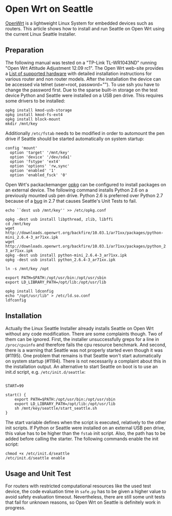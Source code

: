 # Open Wrt on Seattle

[OpenWrt](https://openwrt.org/) is a lightweight Linux System for embedded devices such as routers. This article shows how to install and run Seattle on Open Wrt using the current Linux Seattle Installer.




 




## Preparation
The following manual was tested on a "TP-Link TL-WR1043ND" running "Open Wrt Attitude Adjustment 12.09 rc1". The Open Wrt web-site provides a [ List of supported hardware](http://wiki.openwrt.org/toh/start) with detailed installation instructions for various router and non router models. After the installation the device can be accessed via telnet (user=root, password=""). To use ssh you have to change the password first.
Due to the sparse built-in storage on the test device Python and Seattle were installed on a USB pen drive. This requires some drivers to be installed:
```
opkg install kmod-usb-storage
opkg install kmod-fs-ext4
opkg install block-mount
mkdir /mnt/key
```
Additionally ```/etc/fstab``` needs to be modified in order to automount the pen drive if Seattle should be started automatically on system startup:
```
config 'mount'
  option 'target' '/mnt/key'
  option 'device' '/dev/sda1'
  option 'fstype' 'ext4'
  option 'options' 'rw,sync'
  option 'enabled' '1'
  option 'enabled_fsck' '0'
```
Open Wrt's packackemanger [opkg](http://wiki.openwrt.org/doc/techref/opkg) can be configured to install packages on an external device. The following command installs Python 2.6 on a previously mounted usb pen drive. Python 2.6 is preferred over Python 2.7 because of a [bug](http://bugs.python.org/issue5099) in 2.7 that causes Seattle's Unit Tests to fail.
```
echo ``dest usb /mnt/key'' >> /etc/opkg.conf

opkg -dest usb install libpthread, zlib, libffi
cd /mnt/key
wget http://downloads.openwrt.org/backfire/10.03.1/ar71xx/packages/python-mini_2.6.4-3_ar71xx.ipk
wget http://downloads.openwrt.org/backfire/10.03.1/ar71xx/packages/python_2.6.4-3_ar71xx.ipk
opkg -dest usb install python-mini_2.6.4-3_ar71xx.ipk 
opkg -dest usb install python_2.6.4-3_ar71xx.ipk 

ln -s /mnt/key /opt

export PATH=$PATH:/opt/usr/bin:/opt/usr/sbin
export LD_LIBRARY_PATH=/opt/lib:/opt/usr/lib

opkg install ldconfig
echo "/opt/usr/lib" > /etc/ld.so.conf
ldfconfig 
```

## Installation
Actually the Linux Seattle Installer already installs Seattle on Open Wrt without any code modification. There are some complaints though. Two of them can be ignored. First, the installer unsuccessfully greps for a line in ```/proc/cpuinfo``` and therefore fails the cpu resource benchmark. And second, there is a warning that Seattle was not properly started even though it was (#1195). One problem that remains is that Seattle won't start automatically on system startup (#1194). There is not necessarily a complaint about this in the installation output. An alternative to start Seattle on boot is to use an init.d script, e.g. ```/etc/init.d/seattle```: 
```/bin/sh /etc/rc.common
 
START=99  

start() {
	export PATH=$PATH:/opt/usr/bin:/opt/usr/sbin
	export LD_LIBRARY_PATH=/opt/lib:/opt/usr/lib
	sh /mnt/key/seattle/start_seattle.sh
}
```
The start variable defines when the script is executed, relatively to the other init scripts. If Python or Seattle were installed on an external USB pen drive, this value has to be higher than the ```fstab``` init script. Also, the path has to be added before calling the starter. The following commands enable the init script:

```
chmod +x /etc/init.d/seattle
/etc/init.d/seattle enable
```

## Usage and Unit Test
For routers with restricted computational resources like the used test device, the code evaluation time in ```safe.py``` has to be given a higher value to avoid safety evaluation timeout. 
Nevertheless, there are still some unit tests that fail for unknown reasons, so Open Wrt on Seattle is definitely work in progress.